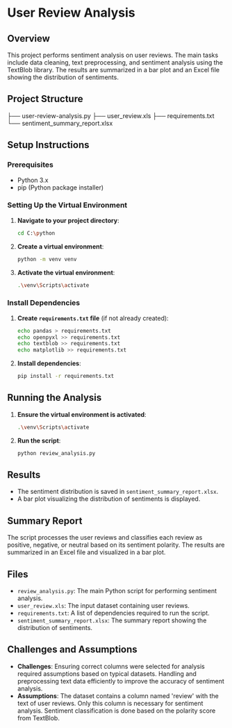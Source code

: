 # User Review Analysis

## Overview
This project performs sentiment analysis on user reviews. The main tasks include data cleaning, text preprocessing, and sentiment analysis using the TextBlob library. The results are summarized in a bar plot and an Excel file showing the distribution of sentiments.

## Project Structure
├── user-review-analysis.py
├── user_review.xls
├── requirements.txt
└── sentiment_summary_report.xlsx


## Setup Instructions

### Prerequisites
- Python 3.x
- pip (Python package installer)

### Setting Up the Virtual Environment
1. **Navigate to your project directory**:
    ```sh
    cd C:\python
    ```

2. **Create a virtual environment**:
    ```sh
    python -m venv venv
    ```

3. **Activate the virtual environment**:
    ```sh
    .\venv\Scripts\activate
    ```

### Install Dependencies
1. **Create `requirements.txt` file** (if not already created):
    ```sh
    echo pandas > requirements.txt
    echo openpyxl >> requirements.txt
    echo textblob >> requirements.txt
    echo matplotlib >> requirements.txt
    ```

2. **Install dependencies**:
    ```sh
    pip install -r requirements.txt
    ```

## Running the Analysis
1. **Ensure the virtual environment is activated**:
    ```sh
    .\venv\Scripts\activate
    ```

2. **Run the script**:
    ```sh
    python review_analysis.py
    ```

## Results
- The sentiment distribution is saved in `sentiment_summary_report.xlsx`.
- A bar plot visualizing the distribution of sentiments is displayed.

## Summary Report
The script processes the user reviews and classifies each review as positive, negative, or neutral based on its sentiment polarity. The results are summarized in an Excel file and visualized in a bar plot.

## Files
- `review_analysis.py`: The main Python script for performing sentiment analysis.
- `user_review.xls`: The input dataset containing user reviews.
- `requirements.txt`: A list of dependencies required to run the script.
- `sentiment_summary_report.xlsx`: The summary report showing the distribution of sentiments.

## Challenges and Assumptions
- **Challenges**: Ensuring correct columns were selected for analysis required assumptions based on typical datasets. Handling and preprocessing text data efficiently to improve the accuracy of sentiment analysis.
- **Assumptions**: The dataset contains a column named 'review' with the text of user reviews. Only this column is necessary for sentiment analysis. Sentiment classification is done based on the polarity score from TextBlob.
